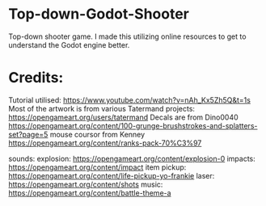# Top-down-Godot-Shooter
Top-down shooter game. I made this utilizing online resources to get to understand the Godot engine better. 

# Credits:
Tutorial utilised: https://www.youtube.com/watch?v=nAh_Kx5Zh5Q&t=1s
Most of the artwork is from various Tatermand projects: https://opengameart.org/users/tatermand
Decals are from Dino0040 https://opengameart.org/content/100-grunge-brushstrokes-and-splatters-set?page=5
mouse coursor from Kenney https://opengameart.org/content/ranks-pack-70%C3%97

sounds:
explosion: https://opengameart.org/content/explosion-0
impacts: https://opengameart.org/content/impact
item pickup: https://opengameart.org/content/life-pickup-yo-frankie
laser: https://opengameart.org/content/shots
music: https://opengameart.org/content/battle-theme-a

